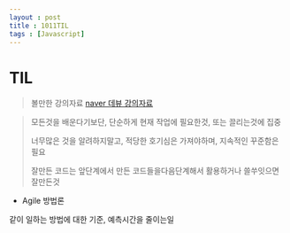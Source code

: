 ```yaml
---
layout : post
title : 1011TIL
tags : [Javascript]
---
```


# TIL

> 볼만한 강의자료 [naver 데뷰 강의자료](https://deview.kr/2018/schedule)

> 모든것을 배운다기보단, 단순하게 현재 작업에 필요한것, 또는 끌리는것에 집중
>
> 너무많은 것을 알려하지말고, 적당한 호기심은 가져야하며, 지속적인 꾸준함은 필요
>
> 잘만든 코드는 앞단계에서 만든 코드들을다음단계해서 활용하거나 쓸쑤잇으면 잘만든것

- Agile 방법론

같이 일하는 방법에 대한 기준, 예측시간을 줄이는일 


